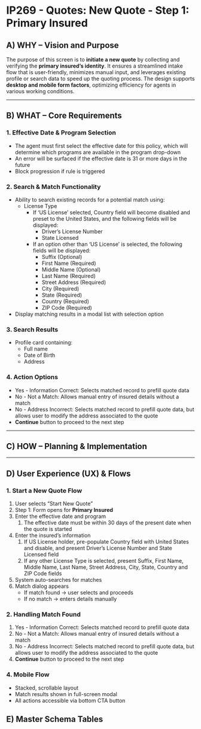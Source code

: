 # IP269 - Quotes: New Quote - Step 1: Primary Insured

## **A) WHY – Vision and Purpose**

The purpose of this screen is to **initiate a new quote** by collecting and verifying the **primary insured’s identity**. It ensures a streamlined intake flow that is user-friendly, minimizes manual input, and leverages existing profile or search data to speed up the quoting process. The design supports **desktop and mobile form factors**, optimizing efficiency for agents in various working conditions.

---

## **B) WHAT – Core Requirements**

### **1. Effective Date & Program Selection**

- The agent must first select the effective date for this policy, which will determine which programs are available in the program drop-down
- An error will be surfaced if the effective date is 31 or more days in the future
- Block progression if rule is triggered

### **2. Search & Match Functionality**

- Ability to search existing records for a potential match using:
    - License Type
        - If ‘US License’ selected, Country field will become disabled and preset to the United States, and the following fields will be displayed:
            - Driver’s License Number
            - State Licensed
        - If an option other than ‘US License’ is selected, the following fields will be displayed:
            - Suffix (Optional)
            - First Name (Required)
            - Middle Name (Optional)
            - Last Name (Required)
            - Street Address (Required)
            - City (Required)
            - State (Required)
            - Country (Required)
            - ZIP Code (Required)
- Display matching results in a modal list with selection option

### **3. Search Results**

- Profile card containing:
    - Full name
    - Date of Birth
    - Address

### **4. Action Options**

- Yes - Information Correct: Selects matched record to prefill quote data
- No - Not a Match: Allows manual entry of insured details without a match
- No - Address Incorrect: Selects matched record to prefill quote data, but allows user to modify the address associated to the quote
- **Continue** button to proceed to the next step

---

## **C) HOW – Planning & Implementation**

---

## **D) User Experience (UX) & Flows**

### **1. Start a New Quote Flow**

1. User selects “Start New Quote”
2. Step 1: Form opens for **Primary Insured**
3. Enter the effective date and program
    1. The effective date must be within 30 days of the present date when the quote is started
4. Enter the insured’s information
    1. If US License holder, pre-populate Country field with United States and disable, and present Driver’s License Number and State Licensed field
    2. If any other License Type is selected, present Suffix, First Name, Middle Name, Last Name, Street Address, City, State, Country and ZIP Code fields
5. System auto-searches for matches
6. Match dialog appears
    - If match found → user selects and proceeds
    - If no match → enters details manually

### **2. Handling Match Found**

1. Yes - Information Correct: Selects matched record to prefill quote data
2. No - Not a Match: Allows manual entry of insured details without a match
3. No - Address Incorrect: Selects matched record to prefill quote data, but allows user to modify the address associated to the quote
4. **Continue** button to proceed to the next step

### **4. Mobile Flow**

- Stacked, scrollable layout
- Match results shown in full-screen modal
- All actions accessible via bottom CTA button

## E) Master Schema Tables